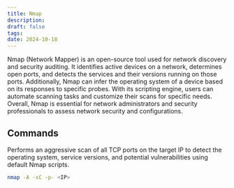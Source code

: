 ```yaml
---
title: Nmap
description: 
draft: false
tags: 
date: 2024-10-18
---
```


Nmap (Network Mapper) is an open-source tool used for network discovery and security auditing. It identifies active devices on a network, determines open ports, and detects the services and their versions running on those ports. Additionally, Nmap can infer the operating system of a device based on its responses to specific probes. With its scripting engine, users can automate scanning tasks and customize their scans for specific needs. Overall, Nmap is essential for network administrators and security professionals to assess network security and configurations.


## Commands
Performs an aggressive scan of all TCP ports on the target IP to detect the operating system, service versions, and potential vulnerabilities using default Nmap scripts.
```bash
nmap -A -sC -p- <IP>
```


